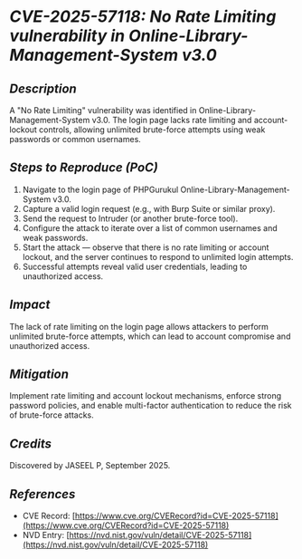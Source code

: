 # *CVE-2025-57118: No Rate Limiting vulnerability in Online-Library-Management-System v3.0*

## *Description*

A "No Rate Limiting" vulnerability was identified in Online-Library-Management-System v3.0. The login page lacks rate limiting and account-lockout controls, allowing unlimited brute-force attempts using weak passwords or common usernames.

## *Steps to Reproduce (PoC)*

1. Navigate to the login page of PHPGurukul Online-Library-Management-System v3.0.
2. Capture a valid login request (e.g., with Burp Suite or similar proxy).
3. Send the request to Intruder (or another brute-force tool).
4. Configure the attack to iterate over a list of common usernames and weak passwords.
5. Start the attack — observe that there is no rate limiting or account lockout, and the server continues to respond to unlimited login attempts.
6. Successful attempts reveal valid user credentials, leading to unauthorized access.

## *Impact*

The lack of rate limiting on the login page allows attackers to perform unlimited brute-force attempts, which can lead to account compromise and unauthorized access.

## *Mitigation*

Implement rate limiting and account lockout mechanisms, enforce strong password policies, and enable multi-factor authentication to reduce the risk of brute-force attacks.

## *Credits*

Discovered by JASEEL P, September 2025.

## *References*

- CVE Record: [https://www.cve.org/CVERecord?id=CVE-2025-57118](https://www.cve.org/CVERecord?id=CVE-2025-57118)
- NVD Entry: [https://nvd.nist.gov/vuln/detail/CVE-2025-57118](https://nvd.nist.gov/vuln/detail/CVE-2025-57118)